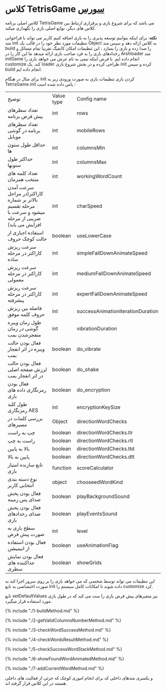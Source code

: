 <h1>
 		کلاس TetrisGame
		<a class="ext-link" href="module-classes_Tetris_TetrisGame.html" target="_blank">سورس</a>
</h1>

کلاس اصلی برنامه TetrisGame می باشد که برای شروع بازی و برقراری ارتباط بین کلاس های دیگر، توابع اصلی بازی را نگهداری میکند.

**نکته**: برای اینکه بتوانیم توسعه پذیری را به بازی اضافه کنیم کاربر می تواند با فراخوانی متد init تنظیمات مورد نظر خود را در قالب یک Object به کلاس ارائه دهد و سپس متد build را صدا زده و بازی را بسازد ، این تنظیمات امکان کانفیگ تقریبا تمام مسائل و رخدادهای بازی را به فرد صاحب بازی ارائه میدهد ما این کار را در Arshloader متد initGame انجام داده ایم. با فرض اینکه تیمی به نام عرش می خواهد بازی را customize کند. یک loader طراحی کرده و در بخش شروع بازی init کرده و سپس build انجام داده ایم.

برای مثال در هنگام init کردن بازی تنظیمات بازی به صورت ورودی زیر به TetrisGame.init پاس داده شده است :

<table>
  <tr>
    <td>توضیح</td>
    <td>Value type</td>
    <td>Config name</td>
  </tr>
  <tr>
    <td>تعداد سطرهای پیش فرض برنامه</td>
    <td>int</td>
    <td>rows</td>
  </tr>
  <tr>
    <td>تعداد سطرهای برنامه در گوشی موبایل</td>
    <td>int</td>
    <td>mobileRows</td>
  </tr>
  <tr>
    <td>حداقل طول ستون ها</td>
    <td>int</td>
    <td>columnsMin</td>
  </tr>
  <tr>
    <td>حداکثر طول ستونها</td>
    <td>int</td>
    <td>columnsMax</td>
  </tr>
  <tr>
    <td>تعداد کلمه های منتخب همزمان</td>
    <td>int</td>
    <td>workingWordCount</td>
  </tr>
  <tr>
    <td>سرعت آمدن کاراکتر(در مراحل بالاتر بر شماره مرحله تقسیم میشود و سرعت با ضریبی از مرحله افزایش می یابد)</td>
    <td>int</td>
    <td>charSpeed</td>
  </tr>
  <tr>
    <td>استفاده اجباری از حالت کوچک حروف</td>
    <td>boolean</td>
    <td>useLowerCase</td>
  </tr>
  <tr>
    <td>سرعت ریزش کاراکتر در مرحله ساده</td>
    <td>int</td>
    <td>simpleFallDownAnimateSpeed</td>
  </tr>
  <tr>
    <td>سرعت ریزش کاراکتر در مرحله معمولی</td>
    <td>int</td>
    <td>mediumFallDownAnimateSpeed</td>
  </tr>
  <tr>
    <td>سرعت ریزش کاراکتر در مرحله پیشرفته</td>
    <td>int</td>
    <td>expertFallDownAnimateSpeed</td>
  </tr>
  <tr>
    <td>فاصله بین ریزش حروف کلمه موفق</td>
    <td>int</td>
    <td>successAnimationIterationDuration</td>
  </tr>
  <tr>
    <td>طول زمان ویبره گوشی در زمان منفجرشدن بمب</td>
    <td>int</td>
    <td>vibrationDuration</td>
  </tr>
  <tr>
    <td>فعال بودن حالت ویبره در اثر انفجار بمب</td>
    <td>boolean</td>
    <td>do_vibrate</td>
  </tr>
  <tr>
    <td>فعال بودن حالت لرزش صفحه اصلی در اثر انفجار بمب</td>
    <td>boolean</td>
    <td>do_shake</td>
  </tr>
  <tr>
    <td>فعال بودن رمزنگاری داده های بازی</td>
    <td>boolean</td>
    <td>do_encryption</td>
  </tr>
  <tr>
    <td>طول کلید رمزنگاری AES</td>
    <td>int</td>
    <td>encryptionKeySize</td>
  </tr>
  <tr>
    <td>بررسی کلمات در مسیرهای</td>
    <td>Object</td>
    <td>directionWordChecks</td>
  </tr>
  <tr>
    <td>چپ به راست</td>
    <td>boolean</td>
    <td>directionWordChecks.ltr</td>
  </tr>
  <tr>
    <td>راست به چپ</td>
    <td>boolean</td>
    <td>directionWordChecks.rtl</td>
  </tr>
  <tr>
    <td>بالا به پایین</td>
    <td>boolean</td>
    <td>directionWordChecks.ttd</td>
  </tr>
  <tr>
    <td>پایین به بالا</td>
    <td>boolean</td>
    <td>directionWordChecks.dtt</td>
  </tr>
  <tr>
    <td>تابع سازنده امتیاز بازی</td>
    <td>function</td>
    <td>scoreCalculator</td>
  </tr>
  <tr>
    <td>نوع دسته بندی انتخابی کاربر</td>
    <td>object</td>
    <td>chooseedWordKind</td>
  </tr>
  <tr>
    <td>فعال بودن پخش صدای پس زمینه</td>
    <td>boolean</td>
    <td>playBackgroundSound</td>
  </tr>
  <tr>
    <td>فعال بودن پخش صدای رخدادهای بازی</td>
    <td>boolean</td>
    <td>playEventsSound</td>
  </tr>
  <tr>
    <td>سطح بازی به صورت پیش فرض</td>
    <td>int</td>
    <td>level</td>
  </tr>
  <tr>
    <td>فعال بودن استفاده از انیمیشن</td>
    <td>boolean</td>
    <td>useAnimationFlag</td>
  </tr>
  <tr>
    <td>فعال بودن نمایش جداکننده های سطری</td>
    <td>boolean</td>
    <td>showGrids</td>
  </tr>
</table>

این تنظیمات می تواند توسط شخصی که می خواهد بازی را بر روی سرور اجرا کند به صورت اختصاصی به تابع init داده شوند تا امکانات کامل سیستم را customize کرد.

تابع setDefaultValues نیز متغیرهای پیش فرض بازی را ست می کند که در طول بازی مورد استفاده قرار میگیرد.

{% include "./1-buildMethod.md" %}

{% include "./2-getValidColumnsNumberMethod.md" %}

{% include "./3-checkWordSuccessMethod.md" %}

{% include "./4-checkWordsResultMethod.md" %}

{% include "./5-checkSuccessWordStackMethod.md" %}

{% include "./6-showFoundWordAnimatedMethod.md" %}

{% include "./7-addCurrentWordMethod.md" %}

و یکسری متدهای داخلی که برای انجام اموری کوچک که جزئی از فعالیت های داخلی هستند در این کلاس قرار گرفته اند.
